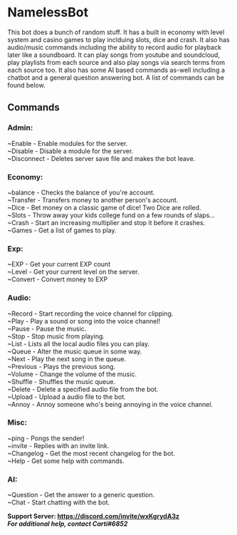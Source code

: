 # NamelessBot
This bot does a bunch of random stuff. It has a built in economy with level system and casino games to play inclduing slots, dice and crash. It also has audio/music commands including the ability to record audio for playback later like a soundboard. It can play songs from youtube and soundcloud, play playlists from each source and also play songs via search terms from each source too. It also has some AI based commands as-well including a chatbot and a general question answering bot. A list of commands can be found below.  
  
## Commands
### Admin:  
~Enable - Enable modules for the server.  
~Disable - Disable a module for the server.  
~Disconnect - Deletes server save file and makes the bot leave.  
  
### Economy:  
~balance - Checks the balance of you're account.  
~Transfer - Transfers money to another person's account.  
~Dice - Bet money on a classic game of dice! Two Dice are rolled.  
~Slots - Throw away your kids college fund on a few rounds of slaps...  
~Crash - Start an increasing multiplier and stop it before it crashes.  
~Games - Get a list of games to play.  
  
### Exp:  
~EXP - Get your current EXP count  
~Level - Get your current level on the server.  
~Convert - Convert money to EXP  
  
### Audio:  
~Record - Start recording the voice channel for clipping.  
~Play - Play a sound or song into the voice channel!  
~Pause - Pause the music.  
~Stop - Stop music from playing.  
~List - Lists all the local audio files you can play.  
~Queue - Alter the music queue in some way.  
~Next - Play the next song in the queue.  
~Previous - Plays the previous song.  
~Volume - Change the volume of the music.  
~Shuffle - Shuffles the music queue.  
~Delete - Delete a specified audio file from the bot.  
~Upload - Upload a audio file to the bot.  
~Annoy - Annoy someone who's being annoying in the voice channel.  
  
### Misc:  
~ping - Pongs the sender!  
~invite - Replies with an invite link.  
~Changelog - Get the most recent changelog for the bot.  
~Help - Get some help with commands.  
  
### AI:  
~Question - Get the answer to a generic question.  
~Chat - Start chatting with the bot.  

**Support Server: https://discord.com/invite/wxKgrydA3z**  
***For additional help, contact Carti#6852***   
